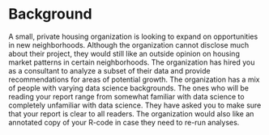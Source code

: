 # Background

A small, private housing organization is looking to expand on opportunities in new 
neighborhoods. Although the organization cannot disclose much about their project, they would 
still like an outside opinion on housing market patterns in certain neighborhoods. 
The organization has hired you as a consultant to analyze a subset of their data and provide 
recommendations for areas of potential growth. The organization has a mix of people with 
varying data science backgrounds. The ones who will be reading your report range from 
somewhat familiar with data science to completely unfamiliar with data science. They have 
asked you to make sure that your report is clear to all readers. The organization would also like 
an annotated copy of your R-code in case they need to re-run analyses.
